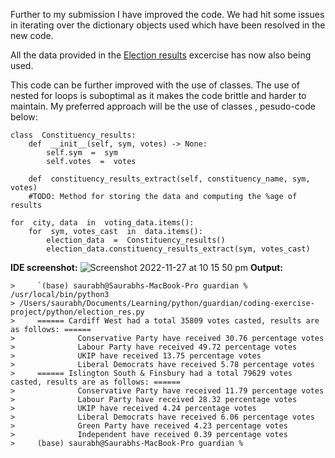 
Further to my submission I have improved the code. We had hit some issues in iterating over the dictionary objects used which have been resolved in the new code.

All the data provided in the [Election results](https://github.com/guardian/coding-exercises/tree/main/election-results) excercise has now also being used.

This code can be further improved with the use of classes. The use of nested for loops is suboptimal as it makes the code brittle and harder to maintain. My preferred approach will be the use of classes , pesudo-code below:

    class  Constituency_results:
    	def  __init__(self, sym, votes) -> None:
    		self.sym  =  sym
    		self.votes  =  votes
    	
    	def  constituency_results_extract(self, constituency_name, sym, votes)
    	#TODO: Method for storing the data and computing the %age of results
    
    for  city, data  in  voting_data.items():
    	for  sym, votes_cast  in  data.items():
    		election_data  =  Constituency_results()
    		election_data.constituency_results_extract(sym, votes_cast)



**IDE screenshot:**
![Screenshot 2022-11-27 at 10 15 50 pm](https://user-images.githubusercontent.com/9202957/204162889-cec0eccd-00a2-477b-aea0-6d31dd3f7536.png)
**Output:**

    >     `(base) saurabh@Saurabhs-MacBook-Pro guardian % /usr/local/bin/python3
    > /Users/saurabh/Documents/Learning/python/guardian/coding-exercise-project/python/election_res.py
    >     ====== Cardiff West had a total 35809 votes casted, results are as follows: ======
    >              Conservative Party have received 30.76 percentage votes
    >              Labour Party have received 49.72 percentage votes
    >              UKIP have received 13.75 percentage votes
    >              Liberal Democrats have received 5.78 percentage votes
    >     ====== Islington South & Finsbury had a total 79629 votes casted, results are as follows: ======
    >              Conservative Party have received 11.79 percentage votes
    >              Labour Party have received 28.32 percentage votes
    >              UKIP have received 4.24 percentage votes
    >              Liberal Democrats have received 6.06 percentage votes
    >              Green Party have received 4.23 percentage votes
    >              Independent have received 0.39 percentage votes
    >     (base) saurabh@Saurabhs-MacBook-Pro guardian %

